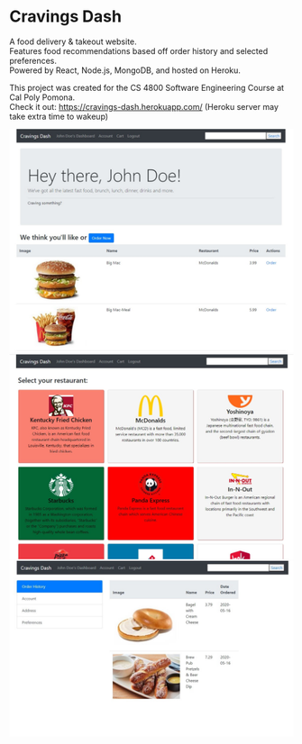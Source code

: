 # Cravings Dash
 
A food delivery & takeout website.\
Features food recommendations based off order history and selected preferences.\
Powered by React, Node.js, MongoDB, and hosted on Heroku.

This project was created for the CS 4800 Software Engineering Course at Cal Poly Pomona.\
Check it out: https://cravings-dash.herokuapp.com/ (Heroku server may take extra time to wakeup)

![Preview1](/readme_img/preview1.jpg)
![Preview2](/readme_img/preview2.jpg)
![Preview3](/readme_img/preview3.jpg)

